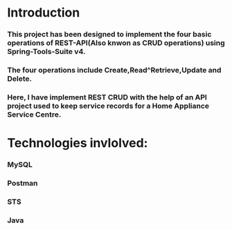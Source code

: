 # Introduction
### This project has been designed to implement the four basic operations of REST-API(Also knwon as CRUD operations) using Spring-Tools-Suite v4. 
### The four operations include Create,Read^Retrieve,Update and Delete.
### Here, I have implement REST CRUD with the help of an API project used to keep service records for a Home Appliance Service Centre.
# Technologies invlolved:
### MySQL
### Postman
### STS
### Java
